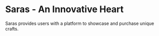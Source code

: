 # Saras - An Innovative Heart
Saras provides users with a platform to showcase and purchase 
unique crafts.